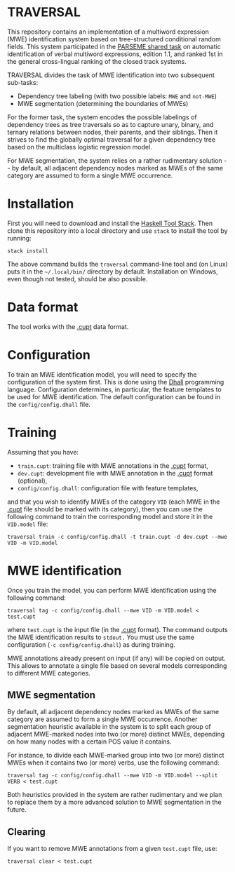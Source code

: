 TRAVERSAL
=========

This repository contains an implementation of a multiword expression (MWE)
identification system based on tree-structured conditional random fields. This
system participated in the [PARSEME shared task][shared-task] on automatic
identification of verbal multiword expressions, edition 1.1, and ranked 1st in
the general cross-lingual ranking of the closed track systems.

TRAVERSAL divides the task of MWE identification into two subsequent sub-tasks:

  * Dependency tree labeling (with two possible labels: `MWE` and `not-MWE`)
  * MWE segmentation (determining the boundaries of MWEs)
  
For the former task, the system encodes the possible labelings of dependency
trees as tree traversals so as to capture unary, binary, and ternary relations
between nodes, their parents, and their siblings. Then it strives to find the
globally optimal traversal for a given dependency tree based on the multiclass
logistic regression model.

For MWE segmentation, the system relies on a rather rudimentary solution -- by
default, all adjacent dependency nodes marked as MWEs of the same category are
assumed to form a single MWE occurrence.


Installation
============

First you will need to download and install the [Haskell Tool Stack][stack].
Then clone this repository into a local directory and use `stack` to install
the tool by running:

    stack install
    
The above command builds the `traversal` command-line tool and (on Linux) puts
it in the `~/.local/bin/` directory by default. Installation on Windows, even
though not tested, should be also possible.


Data format
===========

The tool works with the [.cupt][cupt] data format.


Configuration
=============

To train an MWE identification model, you will need to specify the configuration
of the system first. This is done using the [Dhall][dhall] programming language.
Configuration determines, in particular, the feature templates to be used for
MWE identification. The default configuration can be found in the
`config/config.dhall` file.


Training
========

Assuming that you have:

  * `train.cupt`: training file with MWE annotations in the [.cupt][cupt] format,
  * `dev.cupt`: development file with MWE annotation in the [.cupt][cupt] format (optional),
  * `config/config.dhall`: configuration file with feature templates,
  
and that you wish to identify MWEs of the category `VID` (each MWE in the
[.cupt][cupt] file should be marked with its category), then you can use the
following command to train the corresponding model and store it in the
`VID.model` file:

    traversal train -c config/config.dhall -t train.cupt -d dev.cupt --mwe VID -m VID.model


MWE identification
==================

Once you train the model, you can perform MWE identification using the following
command:

    traversal tag -c config/config.dhall --mwe VID -m VID.model < test.cupt
    
where `test.cupt` is the input file (in the [.cupt][cupt] format). The command
outputs the MWE identification results to `stdout.` You must use the same
configuration (`-c config/config.dhall`) as during training.

MWE annotations already present on input (if any) will be copied on output. This
allows to annotate a single file based on several models corresponding to
different MWE categories.


MWE segmentation
----------------

By default, all adjacent dependency nodes marked as MWEs of the same category
are assumed to form a single MWE occurrence. Another segmentation heuristic
available in the system is to split each group of adjacent MWE-marked nodes into
two (or more) distinct MWEs, depending on how many nodes with a certain POS
value it contains.

For instance, to divide each MWE-marked group into two (or more) distinct MWEs
when it contains two (or more) verbs, use the following command:

    traversal tag -c config/config.dhall --mwe VID -m VID.model --split VERB < test.cupt
    
Both heuristics provided in the system are rather rudimentary and we plan to
replace them by a more advanced solution to MWE segmentation in the future.

Clearing
--------

If you want to remove MWE annotations from a given `test.cupt` file, use:

    traversal clear < test.cupt
    


[stack]: http://docs.haskellstack.org "Haskell Tool Stack"
[shared-task]: http://multiword.sourceforge.net/PHITE.php?sitesig=CONF&page=CONF_04_LAW-MWE-CxG_2018___lb__COLING__rb__&subpage=CONF_40_Shared_Task "PARSEME shared task - edition 1.1 (2018)"
[cupt]: http://multiword.sourceforge.net/PHITE.php?sitesig=CONF&page=CONF_04_LAW-MWE-CxG_2018___lb__COLING__rb__&subpage=CONF_45_Format_specification "The CUPT format"
[dhall]: https://github.com/dhall-lang/dhall-lang "Dhall"
